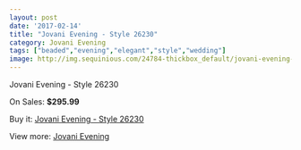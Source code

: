 ```yaml
---
layout: post
date: '2017-02-14'
title: "Jovani Evening - Style 26230"
category: Jovani Evening
tags: ["beaded","evening","elegant","style","wedding"]
image: http://img.sequinious.com/24784-thickbox_default/jovani-evening-style-26230.jpg
---
```

Jovani Evening - Style 26230

On Sales: **$295.99**
<a href="https://www.sequinious.com/jovani-evening/10427-jovani-evening-style-26230.html"><amp-img layout="responsive" width="600" height="600" src="//img.sequinious.com/24784-thickbox_default/jovani-evening-style-26230.jpg" alt="Jovani Evening - Style 26230 0" /></a>
<a href="https://www.sequinious.com/jovani-evening/10427-jovani-evening-style-26230.html"><amp-img layout="responsive" width="600" height="600" src="//img.sequinious.com/24786-thickbox_default/jovani-evening-style-26230.jpg" alt="Jovani Evening - Style 26230 1" /></a>
<a href="https://www.sequinious.com/jovani-evening/10427-jovani-evening-style-26230.html"><amp-img layout="responsive" width="600" height="600" src="//img.sequinious.com/24785-thickbox_default/jovani-evening-style-26230.jpg" alt="Jovani Evening - Style 26230 2" /></a>

Buy it: [Jovani Evening - Style 26230](https://www.sequinious.com/jovani-evening/10427-jovani-evening-style-26230.html "Jovani Evening - Style 26230")

View more: [Jovani Evening](https://www.sequinious.com/59-jovani-evening "Jovani Evening")